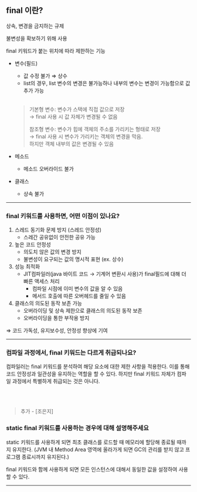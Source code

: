 ## **final 이란?**

상속, 변경을 금지하는 규제

불변성을 확보하기 위해 사용

final 키워드가 붙는 위치에 따라 제한하는 기능

- 변수(필드)
    - 값 수정 불가 ⇒ 상수
    - list의 경우, list 변수의 변경은 불가능하나 내부의 변수는 변경이 가능함으로 값 추가 가능           
    <br>
    
    > 기본형 변수: 변수가 스택에 직접 값으로 저장          
    → final 사용 시 값 자체가 변경될 수 없음
    >
    > 참조형 변수: 변수가 힙에 객체의 주소를 가리키는 형태로 저장         
    → final 사용 시 변수가 가리키는 객체의 변경을 막음.             
      하지만 객체 내부의 값은 변경될 수 있음
    > 

- 메소드
    - 메소드 오버라이드 불가

- 클래스
    - 상속 불가

***

### **final 키워드를 사용하면, 어떤 이점이 있나요?**

1.  스레드 동기화 문제 방지 (스레드 안정성)
    *  스레간 공유없이 안전한 공유 가능
2. 높은 코드 안정성
    * 의도치 않은 값의 변경 방지
    * 불변성이 요구되는 값의 명시적 표현 (ex. 상수)
3. 성능 최적화
    * JIT컴파일러(java 바이트 코드 →  기계어 변환시 사용)가 final필드에 대해 더 빠른 액세스 처리
        - 컴파일 시점에 이미 변수의 값을 알 수 있음
        - 메서드 호출에 따른 오버헤드를 줄일 수 있음
4. 클래스의 의도된 동작 보존 가능
    * 오버라이딩 및 상속 제한으로 클래스의 의도된 동작 보존
    * 오버라이딩을 통한 부작용 방지

⇒ 코드 가독성, 유지보수성, 안정성 향상에 기여
***

### **컴파일 과정에서, final 키워드는 다르게 취급되나요?**

컴파일러는 final 키워드를 분석하여 해당 요소에 대한 제한 사항을 적용한다. 이를 통해 코드 안정성과 일관성을 유지하는 역할을 할 수 있다. 하지만 final 키워드 자체가 컴파일 과정에서 특별하게 취급되는 것은 아니다.

<br/>
<br/>

> 추가 - [조은지]


### **static final 키워드를 사용하는 경우에 대해 설명해주세요**

static 키워드를 사용하게 되면 최초 클래스를 로드할 때 메모리에 할당해 종료될 때까지 유지한다. 
(JVM 내 Method Area 영역에 올라가게 되면 GC의 관리를 받지 않고 프로그램 종료시까지 유지된다.)

final 키워드와 함께 사용하게 되면 모든 인스턴스에 대해서 동일한 값을 설정하여 사용할 수 있다. 
***
